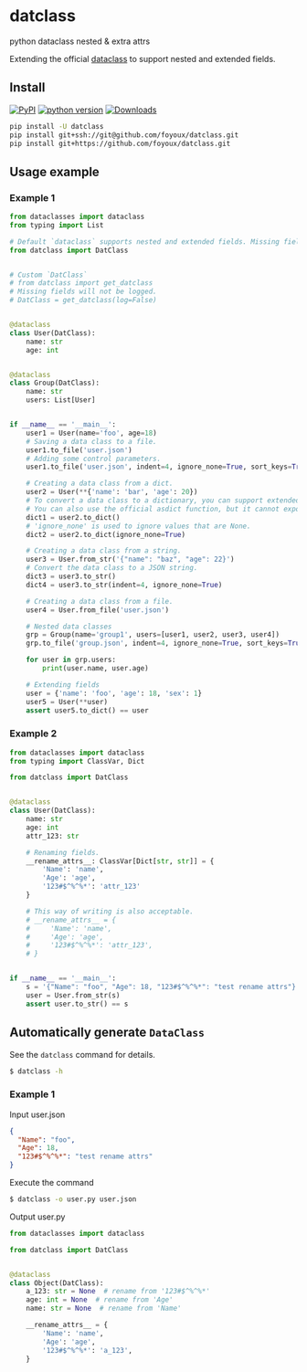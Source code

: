# datclass

python dataclass nested & extra attrs

Extending the official [dataclass](https://docs.python.org/zh-cn/3/library/dataclasses.html) to support nested and extended fields.

## Install

[![PyPI](https://img.shields.io/pypi/v/datclass)](https://pypi.org/project/datclass/) [![python version](https://img.shields.io/pypi/pyversions/datclass)](https://pypi.org/project/datclass/)  [![Downloads](https://static.pepy.tech/personalized-badge/datclass?period=total&units=international_system&left_color=black&right_color=orange&left_text=Downloads)](https://pepy.tech/project/datclass)

```sh
pip install -U datclass
pip install git+ssh://git@github.com/foyoux/datclass.git
pip install git+https://github.com/foyoux/datclass.git
```

## Usage example

### Example 1

```py
from dataclasses import dataclass
from typing import List

# Default `dataclass` supports nested and extended fields. Missing fields will be logged.
from datclass import DatClass


# Custom `DatClass`
# from datclass import get_datclass
# Missing fields will not be logged.
# DatClass = get_datclass(log=False)


@dataclass
class User(DatClass):
    name: str
    age: int


@dataclass
class Group(DatClass):
    name: str
    users: List[User]


if __name__ == '__main__':
    user1 = User(name='foo', age=18)
    # Saving a data class to a file.
    user1.to_file('user.json')
    # Adding some control parameters.
    user1.to_file('user.json', indent=4, ignore_none=True, sort_keys=True)

    # Creating a data class from a dict.
    user2 = User(**{'name': 'bar', 'age': 20})
    # To convert a data class to a dictionary, you can support extended fields.
    # You can also use the official asdict function, but it cannot export extended fields.
    dict1 = user2.to_dict()
    # 'ignore_none' is used to ignore values that are None.
    dict2 = user2.to_dict(ignore_none=True)

    # Creating a data class from a string.
    user3 = User.from_str('{"name": "baz", "age": 22}')
    # Convert the data class to a JSON string.
    dict3 = user3.to_str()
    dict4 = user3.to_str(indent=4, ignore_none=True)

    # Creating a data class from a file.
    user4 = User.from_file('user.json')

    # Nested data classes
    grp = Group(name='group1', users=[user1, user2, user3, user4])
    grp.to_file('group.json', indent=4, ignore_none=True, sort_keys=True)

    for user in grp.users:
        print(user.name, user.age)

    # Extending fields
    user = {'name': 'foo', 'age': 18, 'sex': 1}
    user5 = User(**user)
    assert user5.to_dict() == user

```

### Example 2

```py
from dataclasses import dataclass
from typing import ClassVar, Dict

from datclass import DatClass


@dataclass
class User(DatClass):
    name: str
    age: int
    attr_123: str

    # Renaming fields.
    __rename_attrs__: ClassVar[Dict[str, str]] = {
        'Name': 'name',
        'Age': 'age',
        '123#$^%^%*': 'attr_123'
    }

    # This way of writing is also acceptable.
    # __rename_attrs__ = {
    #     'Name': 'name',
    #     'Age': 'age',
    #     '123#$^%^%*': 'attr_123',
    # }


if __name__ == '__main__':
    s = '{"Name": "foo", "Age": 18, "123#$^%^%*": "test rename attrs"}'
    user = User.from_str(s)
    assert user.to_str() == s

```

## Automatically generate `DataClass`

See the `datclass` command for details.

```sh
$ datclass -h

```

### Example 1

Input user.json

```json
{
  "Name": "foo",
  "Age": 18,
  "123#$^%^%*": "test rename attrs"
}
```

Execute the command

```sh
$ datclass -o user.py user.json

```

Output user.py

```py
from dataclasses import dataclass

from datclass import DatClass


@dataclass
class Object(DatClass):
    a_123: str = None  # rename from '123#$^%^%*'
    age: int = None  # rename from 'Age'
    name: str = None  # rename from 'Name'

    __rename_attrs__ = {
        'Name': 'name',
        'Age': 'age',
        '123#$^%^%*': 'a_123',
    }

```